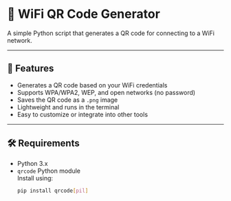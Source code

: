# 📶 WiFi QR Code Generator

A simple Python script that generates a QR code for connecting to a WiFi network.

---

## 🚀 Features

- Generates a QR code based on your WiFi credentials
- Supports WPA/WPA2, WEP, and open networks (no password)
- Saves the QR code as a `.png` image
- Lightweight and runs in the terminal
- Easy to customize or integrate into other tools

---

## 🛠 Requirements

- Python 3.x
- `qrcode` Python module  
  Install using:
  ```bash
  pip install qrcode[pil]
